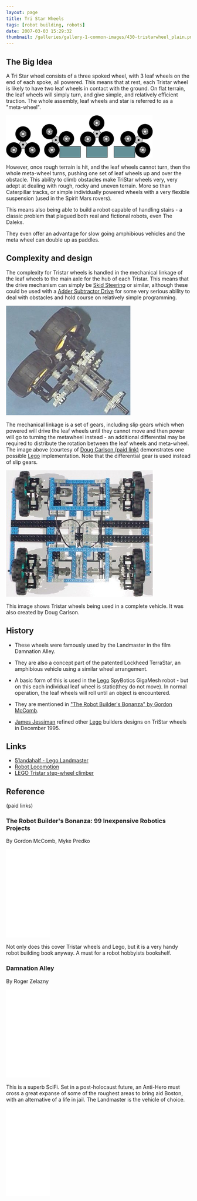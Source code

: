 ```yaml
---
layout: page
title: Tri Star Wheels
tags: [robot building, robots]
date: 2007-03-03 15:29:32
thumbnail: /galleries/gallery-1-common-images/430-tristarwheel_plain.png
---
```

## The Big Idea

A Tri Star wheel consists of a three spoked wheel, with 3 leaf wheels on the end of each spoke, all powered. This means that at rest, each Tristar wheel is likely to have two leaf wheels in contact with the ground. On flat terrain, the leaf wheels will simply turn, and give simple, and relatively efficient traction. The whole assembly, leaf wheels and star is referred to as a "meta-wheel".

![Tristar wheel diagram](/galleries/gallery-1-common-images/430-tristarwheel_plain.png)

However, once rough terrain is hit, and the leaf wheels cannot turn, then the whole meta-wheel turns, pushing one set of leaf wheels up and over the obstacle. This ability to climb obstacles make TriStar wheels very, very adept at dealing with rough, rocky and uneven terrain. More so than Caterpillar tracks, or simple individually powered wheels with a very flexible suspension (used in the Spirit Mars rovers).

This means also being able to build a robot capable of handling stairs - a classic problem that plagued both real and fictional robots, even The Daleks.

They even offer an advantage for slow going amphibious vehicles and the meta wheel can double up as paddles.

## Complexity and design

The complexity for Tristar wheels is handled in the mechanical linkage of the leaf wheels to the main axle for the hub of each Tristar. This means that the drive mechanism can simply be [Skid Steering](/wiki/skid_steering "Skid Steering") or similar, although these could be used with a [Adder Subtractor Drive](/wiki/adder_subtractor_drive "Adder Subtractor Drive") for some very serious ability to deal with obstacles and hold course on relatively simple programming.

![Doug Carlsons TriStar wheel design](/galleries/gallery-1-common-images/431-tristar-wheel-model.jpg)

The mechanical linkage is a set of gears, including slip gears which when powered will drive the leaf wheels until they cannot move and then power will go to turning the metawheel instead - an additional differential may be required to distribute the rotation between the leaf wheels and meta-wheel. The image above (courtesy of [Doug Carlson (paid link)](https://amzn.to/38tHYRs) demonstrates one possible [Lego](/wiki/lego "The best known construction toy") implementation. Note that the differential gear is used instead of slip gears.

![Lego Technic tristar wheel vehicle](/galleries/gallery-1-common-images/433-tri3b_scaled.jpg)

This image shows Tristar wheels being used in a complete vehicle. It was also created by Doug Carlson.

## History

- These wheels were famously used by the Landmaster in the film Damnation Alley.
- They are also a concept part of the patented Lockheed TerraStar, an amphibious vehicle using a similar wheel arrangement.
- A basic form of this is used in the [Lego](/wiki/lego.html "The best known construction toy") SpyBotics GigaMesh robot - but on this each individual leaf wheel is static(they do not move). In normal operation, the leaf wheels will roll until an object is encountered.

- They are mentioned in ["The Robot Builder's Bonanza" by Gordon McComb](http://www.amazon.co.uk/gp/product/0830628002?ie=UTF8&tag=orionrobots-21&linkCode=as2&camp=1634&creative=6738&creativeASIN=0830628002).
- [James Jessiman](/wiki/james_jessiman.html "James Jessiman") refined other [Lego](/wiki/lego.html) builders designs on TriStar wheels in December 1995.

## Links

- [51andahalf - Lego Landmaster](http://www.brickshelf.com/cgi-bin/gallery.cgi?f=191414)
- [Robot Locomotion](/wiki/robot_locomotion.html "Robot Locomotion")
- [LEGO Tristar step-wheel climber](https://lego.roerei.nl/tristar/tristar.html)

## Reference

(paid links)

### The Robot Builder's Bonanza: 99 Inexpensive Robotics Projects

By Gordon McComb, Myke Predko

<iframe style="width:120px;height:240px;" marginwidth="0" marginheight="0" scrolling="no" frameborder="0" src="//ws-eu.amazon-adsystem.com/widgets/q?ServiceVersion=20070822&OneJS=1&Operation=GetAdHtml&MarketPlace=GB&source=ss&ref=as_ss_li_til&ad_type=product_link&tracking_id=orionrobots-21&language=en_GB&marketplace=amazon&region=GB&placement=0071468935&asins=0071468935&linkId=849ee65f5733f26bce549fdf71577cb0&show_border=true&link_opens_in_new_window=true"></iframe>

Not only does this cover Tristar wheels and Lego, but it is a very handy robot building book anyway. A must for a robot hobbyists bookshelf.

### Damnation Alley

By Roger Zelazny

<iframe style="width:120px;height:240px;" marginwidth="0" marginheight="0" scrolling="no" frameborder="0" src="//ws-eu.amazon-adsystem.com/widgets/q?ServiceVersion=20070822&OneJS=1&Operation=GetAdHtml&MarketPlace=GB&source=ss&ref=as_ss_li_til&ad_type=product_link&tracking_id=orionrobots-21&language=en_GB&marketplace=amazon&region=GB&placement=0743413172&asins=0743413172&linkId=f03118e7462c72f3f266c6bdd21dc272&show_border=true&link_opens_in_new_window=true"></iframe>

This is a superb SciFi. Set in a post-holocaust future, an Anti-Hero must cross a great expanse of some of the roughest areas to bring aid Boston, with an alternative of a life in jail. The Landmaster is the vehicle of choice.

<iframe style="width:120px;height:240px;" marginwidth="0" marginheight="0" scrolling="no" frameborder="0" src="//ws-eu.amazon-adsystem.com/widgets/q?ServiceVersion=20070822&OneJS=1&Operation=GetAdHtml&MarketPlace=GB&source=ss&ref=as_ss_li_til&ad_type=product_link&tracking_id=orionrobots-21&language=en_GB&marketplace=amazon&region=GB&placement=B00H36EL3Q&asins=B00H36EL3Q&linkId=06930afd0ccf2be8cb104f0a5a251e36&show_border=true&link_opens_in_new_window=true"></iframe>
